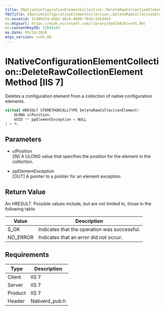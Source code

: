 ```yaml
---
title: INativeConfigurationElementCollection::DeleteRawCollectionElement Method [IIS 7]
TOCTitle: INativeConfigurationElementCollection::DeleteRawCollectionElement Method
ms:assetid: 3c48bd7d-ebb1-46c6-8688-7b15c1d14d43
ms:mtpsurl: https://msdn.microsoft.com/library/Ee424816(v=VS.90)
ms:contentKeyID: 23044163
ms.date: 05/24/2010
mtps_version: v=VS.90
---
```


# INativeConfigurationElementCollection::DeleteRawCollectionElement Method \[IIS 7\]

Deletes a configuration element from a collection of native configuration elements.

```cpp
virtual HRESULT STDMETHODCALLTYPE DeleteRawCollectionElement(
    ULONG ulPosition,
    VOID ** ppElementException = NULL
) = 0;
```

## Parameters

  - ulPosition  
    \[IN\] A ULONG value that specifies the position for the element in the collection.

  - ppElementException  
    \[OUT\] A pointer to a pointer for an element exception.

## Return Value

An HRESULT. Possible values include, but are not limited to, those in the following table.

| Value | Description |
| --- | --- |
| S_OK | Indicates that the operation was successful. |
| NO_ERROR | Indicates that an error did not occur. |

## Requirements

| Type | Description |
| --- | --- |
| Client | IIS 7 |
| Server | IIS 7 |
| Product | IIS 7 |
| Header | Nativerd_pub.h |
